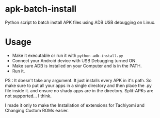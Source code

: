 # apk-batch-install
Python script to batch install APK files using ADB USB debugging on Linux.

# Usage
* Make it executable or run it with
`python adb-install.py`
* Connect your Android device with USB Debugging turned ON.
* Make sure ADB is installed on your Computer and is in the PATH.
* Run it.

PS : It doesn't take any argument. It just installs every APK in it's path. So make sure to put
all your apps in a single directory and then place the .py file inside it. and ensure no shady apps are in the directory.
Split-APKs are not supported... I think. 

I made it only to make the Installation of extensions for Tachiyomi and Changing Custom ROMs easier.
